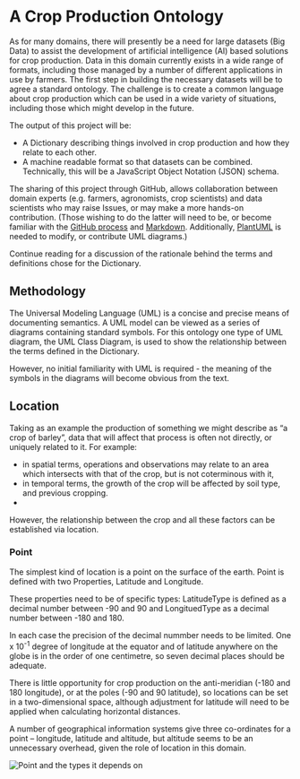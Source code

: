 # A Crop Production Ontology
As for many domains, there will presently be a need for large datasets (Big Data) to assist the development of artificial intelligence (AI) based solutions for crop production.  Data in this domain currently exists in a wide range of formats, including those managed by a number of different applications in use by farmers.  The first step in building the necessary datasets will be to agree a standard ontology.  The challenge is to create a common language about crop production which can be used in a wide variety of situations, including those which might develop in the future.  

The output of this project will be:
- A Dictionary describing things involved in crop production and how they relate to each other.
- A machine readable format so that datasets can be combined.  Technically, this will be a JavaScript Object Notation (JSON) schema.

The sharing of this project through GitHub, allows collaboration between domain experts (e.g. farmers, agronomists, crop scientists) and data scientists who may raise Issues, or may make a more hands-on contribution.  (Those wishing to do the latter will need to be, or become familiar with the [GitHub process](https://github.com/firstcontributions/first-contributions) and [Markdown](https://www.markdownguide.org/getting-started/).  Additionally, [PlantUML](https://plantuml.com/) is needed to modify, or contribute UML diagrams.)

Continue reading for a discussion of the rationale behind the terms and definitions chose for the Dictionary.

## Methodology
The Universal Modeling Language (UML) is a concise and precise means of documenting semantics. 
A UML model can be viewed as a series of diagrams containing standard symbols.  For this ontology one type of UML diagram, the UML Class Diagram, is used to show the relationship between the terms defined in the Dictionary.

However, no initial familiarity with UML is required - the meaning of the symbols in the diagrams will become obvious from the text.

## Location
Taking as an example the production of something we might describe as “a crop of barley”, data that will affect that process is often not directly, or uniquely related to it.  For example:
- in spatial terms, operations and observations may relate to an area which intersects with that of the crop, but is not coterminous with it, 
- in temporal terms, the growth of the crop will be affected by soil type, and previous cropping.
-   
However, the relationship between the crop and all these factors can be established via location. 

### Point
The simplest kind of location is a point on the surface of the earth.  Point is defined with two Properties, Latitude and Longitude.  

These properties need to be of specific types: LatitudeType is defined as a decimal number between -90 and 90 and LongituedType as a decimal number between -180 and 180. 

In each case the precision of the decimal nummber needs to be limited.  One x 10<sup>-1</sup> degree of longitude at the equator and of latitude anywhere on the globe is in the order of one centimetre, so seven decimal places should be adequate.

There is little opportunity for crop production on the anti-meridian (-180 and 180 longitude), or at the poles (-90 and 90 latitude), so locations can be set in a two-dimensional space, although adjustment for latitude will need to be applied when calculating horizontal distances.

A number of geographical information systems give three co-ordinates for a point – longitude, latitude and altitude, but altitude seems to be an unnecessary overhead, given the role of location in this domain.

![Point and the types it depends on](http://www.plantuml.com/plantuml/proxy?src=https://https://github.com/Charles1625/crop-production-ontology/uml/point.iuml)

